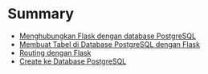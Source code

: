 # Summary

* [Menghubungkan Flask dengan database PostgreSQL](README.md)
* [Membuat Tabel di Database PostgreSQL dengan Flask](chapter1.md)
* [Routing dengan Flask](routing-dengan-flask.md)
* [Create ke Database PostgreSQL](create-ke-database-postgresql.md)

